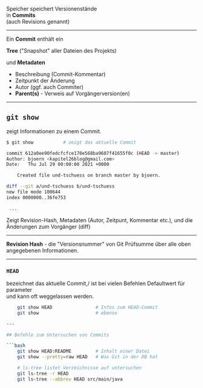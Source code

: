 

Speicher speichert Versionenstände \
in **Commits** \
(auch Revisions genannt)

--- 

Ein **Commit** enthält ein

**Tree** ("Snapshot" aller Dateien des Projekts)

und **Metadaten**

 * Beschreibung (Commit-Kommentar)
 * Zeitpunkt der Änderung
 * Autor (ggf. auch Commiter)
 * **Parent(s)** - Verweis auf Vorgängerversion(en)


---

## `git show`

zeigt Informationen zu einem Commit. 

```bash
$ git show           # zeigt das aktuelle Commit

commit 612a0ee90fedcfcfce170e568ba9607f41655f0c (HEAD -> master)
Author: bjoern <kapitel26blog@gmail.com>
Date:   Thu Jul 29 00:00:00 2021 +0000

    Created file und-tschuess on branch master by bjoern.

diff --git a/und-tschuess b/und-tschuess
new file mode 100644
index 0000000..36fe753

 ...

```

Zeigt Revision-Hash, Metadaten (Autor, Zeitpunt, Kommentar etc.), und die Änderungen zum Vorgänger (diff)


---

**Revision Hash** - die "Versionsnummer" von Git
   Prüfsumme über alle oben angegebenen Informationen.

---

### `HEAD`

bezeichnet das aktuelle Commit,/
ist bei vielen Befehlen Defaultwert für parameter\
und kann oft weggelassen werden.

```bash
    git show HEAD                # Infos zum HEAD-Commit
    git show                     # ebenso

---

## Befehle zum Untersuchen von Commits

```bash
    git show HEAD:README         # Inhalt einer Datei
    git show --pretty=raw HEAD   # Was Git in der DB hat

    # ls-tree listet Verzeichnisse auf untersuchen
    git ls-tree -r HEAD
    git ls-tree --abbrev HEAD src/main/java
```
